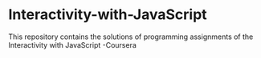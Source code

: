 # Interactivity-with-JavaScript
This repository contains the solutions of programming assignments of the Interactivity with JavaScript -Coursera
